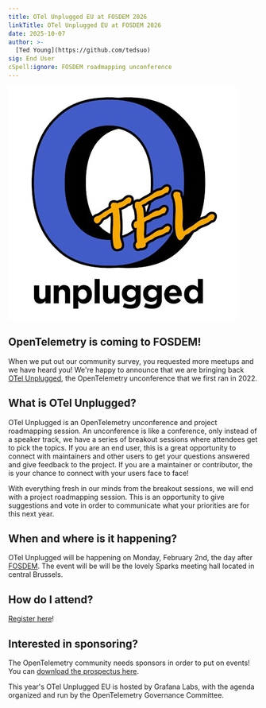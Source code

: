 ```yaml
---
title: OTel Unplugged EU at FOSDEM 2026
linkTitle: OTel Unplugged EU at FOSDEM 2026
date: 2025-10-07
author: >-
  [Ted Young](https://github.com/tedsuo)
sig: End User
cSpell:ignore: FOSDEM roadmapping unconference
---
```


![demo app screen1](otel-unplugged-logo.jpeg)

## OpenTelemetry is coming to FOSDEM!

When we put out our community survey, you requested more meetups and we have
heard you! We're happy to announce that we are bringing back [OTel Unplugged](https://events.humanitix.com/otelunplugged-eu2026),
the OpenTelemetry unconference that we first ran in 2022.

## What is OTel Unplugged?

OTel Unplugged is an OpenTelemetry unconference and project roadmapping session.
An unconference is like a conference, only instead of a speaker track, we have a
series of breakout sessions where attendees get to pick the topics. If you are
an end user, this is a great opportunity to connect with maintainers and other
users to get your questions answered and give feedback to the project. If you
are a maintainer or contributor, the is your chance to connect with your users
face to face!

With everything fresh in our minds from the breakout sessions, we will end with
a project roadmapping session. This is an opportunity to give suggestions and
vote in order to communicate what your priorities are for this next year.

## When and where is it happening?

OTel Unplugged will be happening on Monday, February 2nd, the day after [FOSDEM](https://fosdem.org/2026/).
The event will be  will be the lovely Sparks meeting hall located in central Brussels.

## How do I attend?

[Register here](https://events.humanitix.com/otelunplugged-eu2026)!

## Interested in sponsoring?

The OpenTelemetry community needs sponsors in order to put on events! You can
[download the prospectus here](https://drive.google.com/file/d/1C4e7OevZ5vXyZLjxZif9Mi06A6uPNH7K/view).

This year's OTel Unplugged EU is hosted by Grafana Labs, with the agenda
organized and run by the OpenTelemetry Governance Committee.

